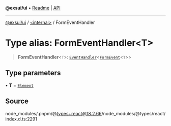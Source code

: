 **@exsui/ui** • [Readme](../../README.md) \| [API](../../globals.md)

***

[@exsui/ui](../../README.md) / [\<internal\>](../README.md) / FormEventHandler

# Type alias: FormEventHandler\<T\>

> **FormEventHandler**\<`T`\>: [`EventHandler`](EventHandler-1.md)\<[`FormEvent`](../interfaces/FormEvent-1.md)\<`T`\>\>

## Type parameters

• **T** = [`Element`]( https://developer.mozilla.org/docs/Web/API/Element )

## Source

node\_modules/.pnpm/@types+react@18.2.66/node\_modules/@types/react/index.d.ts:2291
